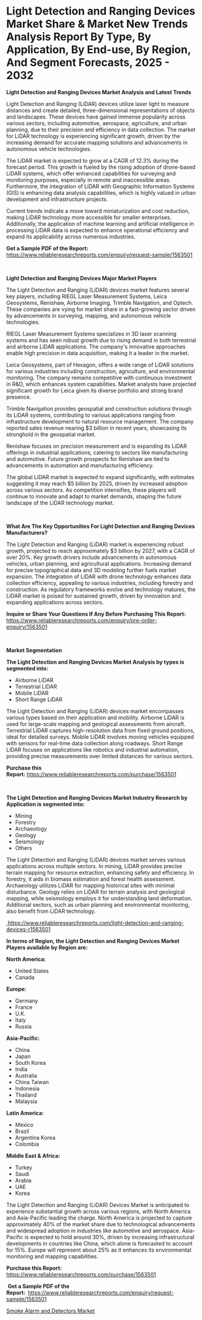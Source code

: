 <p><h1>Light Detection and Ranging Devices Market Share & Market New Trends Analysis Report By Type, By Application, By End-use, By Region, And Segment Forecasts, 2025 - 2032</h1></p><p><strong>Light Detection and Ranging Devices Market Analysis and Latest Trends</strong></p>
<p><p>Light Detection and Ranging (LiDAR) devices utilize laser light to measure distances and create detailed, three-dimensional representations of objects and landscapes. These devices have gained immense popularity across various sectors, including automotive, aerospace, agriculture, and urban planning, due to their precision and efficiency in data collection. The market for LiDAR technology is experiencing significant growth, driven by the increasing demand for accurate mapping solutions and advancements in autonomous vehicle technologies.</p><p>The LiDAR market is expected to grow at a CAGR of 12.3% during the forecast period. This growth is fueled by the rising adoption of drone-based LiDAR systems, which offer enhanced capabilities for surveying and monitoring purposes, especially in remote and inaccessible areas. Furthermore, the integration of LiDAR with Geographic Information Systems (GIS) is enhancing data analysis capabilities, which is highly valued in urban development and infrastructure projects. </p><p>Current trends indicate a move toward miniaturization and cost reduction, making LiDAR technology more accessible for smaller enterprises. Additionally, the application of machine learning and artificial intelligence in processing LiDAR data is expected to enhance operational efficiency and expand its applicability across numerous industries.</p></p>
<p><strong>Get a Sample PDF of the Report:&nbsp;</strong> <a href="https://www.reliableresearchreports.com/enquiry/request-sample/1563501?utm_campaign=2957&utm_medium=2&utm_source=Github&utm_content=ia&utm_term=11042025&utm_id=light-detection-and-ranging-devices">https://www.reliableresearchreports.com/enquiry/request-sample/1563501</a></p>
<p>&nbsp;</p>
<p><strong>Light Detection and Ranging Devices Major Market Players</strong></p>
<p><p>The Light Detection and Ranging (LiDAR) devices market features several key players, including RIEGL Laser Measurement Systems, Leica Geosystems, Renishaw, Airborne Imaging, Trimble Navigation, and Optech. These companies are vying for market share in a fast-growing sector driven by advancements in surveying, mapping, and autonomous vehicle technologies.</p><p>RIEGL Laser Measurement Systems specializes in 3D laser scanning systems and has seen robust growth due to rising demand in both terrestrial and airborne LiDAR applications. The company's innovative approaches enable high precision in data acquisition, making it a leader in the market.</p><p>Leica Geosystems, part of Hexagon, offers a wide range of LiDAR solutions for various industries including construction, agriculture, and environmental monitoring. The company remains competitive with continuous investment in R&D, which enhances system capabilities. Market analysts have projected significant growth for Leica given its diverse portfolio and strong brand presence.</p><p>Trimble Navigation provides geospatial and construction solutions through its LiDAR systems, contributing to various applications ranging from infrastructure development to natural resource management. The company reported sales revenue nearing $3 billion in recent years, showcasing its stronghold in the geospatial market.</p><p>Renishaw focuses on precision measurement and is expanding its LiDAR offerings in industrial applications, catering to sectors like manufacturing and automotive. Future growth prospects for Renishaw are tied to advancements in automation and manufacturing efficiency.</p><p>The global LiDAR market is expected to expand significantly, with estimates suggesting it may reach $5 billion by 2025, driven by increased adoption across various sectors. As competition intensifies, these players will continue to innovate and adapt to market demands, shaping the future landscape of the LiDAR technology market.</p></p>
<p>&nbsp;</p>
<p><strong>What Are The Key Opportunities For Light Detection and Ranging Devices Manufacturers?</strong></p>
<p><p>The Light Detection and Ranging (LiDAR) market is experiencing robust growth, projected to reach approximately $3 billion by 2027, with a CAGR of over 20%. Key growth drivers include advancements in autonomous vehicles, urban planning, and agricultural applications. Increasing demand for precise topographical data and 3D modeling further fuels market expansion. The integration of LiDAR with drone technology enhances data collection efficiency, appealing to various industries, including forestry and construction. As regulatory frameworks evolve and technology matures, the LiDAR market is poised for sustained growth, driven by innovation and expanding applications across sectors.</p></p>
<p><strong>Inquire or Share Your Questions If Any Before Purchasing This Report:</strong> <a href="https://www.reliableresearchreports.com/enquiry/pre-order-enquiry/1563501?utm_campaign=2957&utm_medium=2&utm_source=Github&utm_content=ia&utm_term=11042025&utm_id=light-detection-and-ranging-devices">https://www.reliableresearchreports.com/enquiry/pre-order-enquiry/1563501</a></p>
<p>&nbsp;</p>
<p><strong>Market Segmentation</strong></p>
<p><strong>The Light Detection and Ranging Devices Market Analysis by types is segmented into:</strong></p>
<p><ul><li>Airborne LiDAR</li><li>Terrestrial LiDAR</li><li>Mobile LiDAR</li><li>Short Range LiDAR</li></ul></p>
<p><p>The Light Detection and Ranging (LiDAR) devices market encompasses various types based on their application and mobility. Airborne LiDAR is used for large-scale mapping and geological assessments from aircraft. Terrestrial LiDAR captures high-resolution data from fixed ground positions, ideal for detailed surveys. Mobile LiDAR involves moving vehicles equipped with sensors for real-time data collection along roadways. Short Range LiDAR focuses on applications like robotics and industrial automation, providing precise measurements over limited distances for various sectors.</p></p>
<p><strong>Purchase this Report:&nbsp;</strong><a href="https://www.reliableresearchreports.com/purchase/1563501?utm_campaign=2957&utm_medium=2&utm_source=Github&utm_content=ia&utm_term=11042025&utm_id=light-detection-and-ranging-devices">https://www.reliableresearchreports.com/purchase/1563501</a></p>
<p>&nbsp;</p>
<p><strong>The Light Detection and Ranging Devices Market Industry Research by Application is segmented into:</strong></p>
<p><ul><li>Mining</li><li>Forestry</li><li>Archaeology</li><li>Geology</li><li>Seismology</li><li>Others</li></ul></p>
<p><p>The Light Detection and Ranging (LiDAR) devices market serves various applications across multiple sectors. In mining, LiDAR provides precise terrain mapping for resource extraction, enhancing safety and efficiency. In forestry, it aids in biomass estimation and forest health assessment. Archaeology utilizes LiDAR for mapping historical sites with minimal disturbance. Geology relies on LiDAR for terrain analysis and geological mapping, while seismology employs it for understanding land deformation. Additional sectors, such as urban planning and environmental monitoring, also benefit from LiDAR technology.</p></p>
<p><a href="https://www.reliableresearchreports.com/light-detection-and-ranging-devices-r1563501?utm_campaign=2957&utm_medium=2&utm_source=Github&utm_content=ia&utm_term=11042025&utm_id=light-detection-and-ranging-devices">&nbsp;https://www.reliableresearchreports.com/light-detection-and-ranging-devices-r1563501</a></p>
<p><strong>In terms of Region, the Light Detection and Ranging Devices Market Players available by Region are:</strong></p>
<p>
    <p> <strong> North America: </strong>
        <ul>
            <li>United States</li>
            <li>Canada</li>
        </ul>
        </p> 
    <p> <strong> Europe: </strong>
        <ul>
            <li>Germany</li>
            <li>France</li>
            <li>U.K.</li>
            <li>Italy</li>
            <li>Russia</li>
        </ul>
        </p> 
    <p> <strong> Asia-Pacific: </strong>
        <ul>
            <li>China</li>
            <li>Japan</li>
            <li>South Korea</li>
            <li>India</li>
            <li>Australia</li>
            <li>China Taiwan</li>
            <li>Indonesia</li>
            <li>Thailand</li>
            <li>Malaysia</li>
        </ul>
        </p> 
    <p> <strong> Latin America: </strong>
        <ul>
            <li>Mexico</li>
            <li>Brazil</li>
            <li>Argentina Korea</li>
            <li>Colombia</li>
        </ul>
        </p> 
    <p> <strong> Middle East & Africa: </strong>
        <ul>
            <li>Turkey</li>
            <li>Saudi</li>
            <li>Arabia</li>
            <li>UAE</li>
            <li>Korea</li>
        </ul>
    </p>
    </p>
<p><p>The Light Detection and Ranging (LiDAR) Devices Market is anticipated to experience substantial growth across various regions, with North America and Asia-Pacific leading the charge. North America is projected to capture approximately 40% of the market share due to technological advancements and widespread adoption in industries like automotive and aerospace. Asia-Pacific is expected to hold around 30%, driven by increasing infrastructural developments in countries like China, which alone is forecasted to account for 15%. Europe will represent about 25% as it enhances its environmental monitoring and mapping capabilities.</p></p>
<p><strong>Purchase this Report: </strong><a href="https://www.reliableresearchreports.com/purchase/1563501?utm_campaign=2957&utm_medium=2&utm_source=Github&utm_content=ia&utm_term=11042025&utm_id=light-detection-and-ranging-devices">https://www.reliableresearchreports.com/purchase/1563501</a></p>
<p>&nbsp;<strong>Get a Sample PDF of the Report:&nbsp;&nbsp;</strong><a href="https://www.reliableresearchreports.com/enquiry/request-sample/1563501?utm_campaign=2957&utm_medium=2&utm_source=Github&utm_content=ia&utm_term=11042025&utm_id=light-detection-and-ranging-devices">https://www.reliableresearchreports.com/enquiry/request-sample/1563501</a></p>
<p><strong></strong></p>
<p><p><a href="https://github.com/ikokwuihepa/Market-Research-Report-List-1/blob/main/smoke-alarm-and-detectors-market.md?utm_campaign=2957&utm_medium=2&utm_source=Github&utm_content=ia&utm_term=11042025&utm_id=light-detection-and-ranging-devices">Smoke Alarm and Detectors Market</a></p></p>